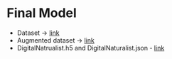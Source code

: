 # Final Model
* Dataset              -> [link](https://drive.google.com/drive/folders/1wuX6Cjj6ao4aCTOkCsEaZeOmY2F9xBer?usp=sharing)
* Augmented dataset    -> [link](https://drive.google.com/drive/folders/1pR49yyWzgChJz_p4-nOFFZrWjmQohVwK?usp=sharing)
* DigitalNatrualist.h5 and DigitalNaturalist.json        - [link](https://drive.google.com/drive/folders/1eBMoE9DbBeY90omuP4fDbFAJYEbTnEq0?usp=sharing)
